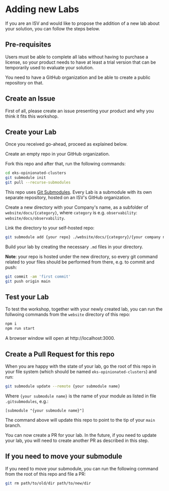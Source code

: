 # Adding new Labs

If you are an ISV and would like to propose the addition of a new lab about your solution, you can follow the steps below.

## Pre-requisites

Users must be able to complete all labs without having to purchase a license, so your product needs to have at least a trial version that can be temporarily used to evaluate your solution.

You need to have a GitHub organization and be able to create a public repository on that.

## Create an Issue

First of all, please create an issue presenting your product and why you think it fits this workshop.

## Create your Lab

Once you received go-ahead, proceed as explained below.

Create an empty repo in your GitHub organization.

Fork this repo and after that, run the following commands:

```bash
cd eks-opinionated-clusters
git submodule init
git pull --recurse-submodules
```

This repo uses [Git Submodules](https://git-scm.com/book/en/v2/Git-Tools-Submodules). Every Lab is a submodule with its own separate repository, hosted on an ISV's GitHub organization.

Create a new directory with your Company's name, as a subfolder of `website/docs/{category}`, where `category` is e.g. `observability`: `website/docs/observability`.

Link the directory to your self-hosted repo:

```bash
git submodule add {your repo} ./website/docs/{category}/{your company name}
```

Build your lab by creating the necessary `.md` files in your directory.

**Note**: your repo is hosted under the new directory, so every git command related to your files should be performed from there, e.g. to commit and push:

```bash
git commit -am 'first commit'
git push origin main
```

## Test your Lab

To test the workshop, together with your newly created lab, you can run the follwoing commands from the `website` directory of this repo:

```bash
npm i
npm run start
```

A browser window will open at http://localhost:3000.

## Create a Pull Request for this repo

When you are happy with the state of your lab, go the root of this repo in your file system (which should be named `eks-opinionated-clusters`) and run:

```bash
git submodule update --remote {your submodule name}
```

Where `{your submodule name}` is the name of your module as listed in file `.gitsubmodules`, e.g.:

```
[submodule "{your submodule name}"]
```

The command above will update this repo to point to the tip of your `main` branch.

You can now create a PR for your lab. In the future, if you need to update your lab, you will need to create another PR as described in this step.

## If you need to move your submodule

If you need to move your submodule, you can run the following command from the root of this repo and file a PR:

```bash
git rm path/to/old/dir path/to/new/dir
```
